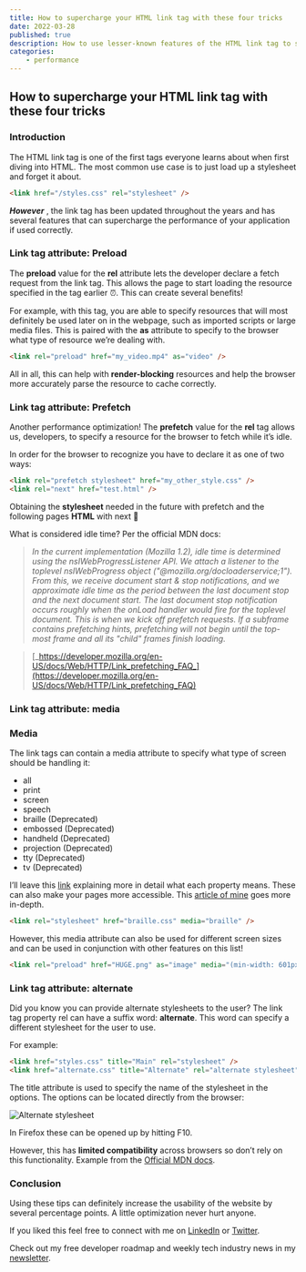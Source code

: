 ```yaml
---
title: How to supercharge your HTML link tag with these four tricks
date: 2022-03-28
published: true
description: How to use lesser-known features of the HTML link tag to speed up and optimize website performance such as preload, prefetch, alternate, and media
categories:
    - performance
---
```


## How to supercharge your HTML link tag with these four tricks

### Introduction

The HTML link tag is one of the first tags everyone learns about when first diving into HTML. The most common use case is to just load up a stylesheet and forget it about.

```html
<link href="/styles.css" rel="stylesheet" />
```

**_However_** , the link tag has been updated throughout the years and has several features that can supercharge the performance of your application if used correctly.

### Link tag attribute: Preload

The **preload** value for the **rel** attribute lets the developer declare a fetch request from the link tag. This allows the page to start loading the resource specified in the tag earlier ⏰. This can create several benefits!

For example, with this tag, you are able to specify resources that will most definitely be used later on in the webpage, such as imported scripts or large media files. This is paired with the **as** attribute to specify to the browser what type of resource we’re dealing with.

```html
<link rel="preload" href="my_video.mp4" as="video" />
```

All in all, this can help with **render-blocking** resources and help the browser more accurately parse the resource to cache correctly.

### Link tag attribute: Prefetch

Another performance optimization! The **prefetch** value for the **rel** tag allows us, developers, to specify a resource for the browser to fetch while it’s idle.

In order for the browser to recognize you have to declare it as one of two ways:

```html
<link rel="prefetch stylesheet" href="my_other_style.css" />
<link rel="next" href="test.html" />
```

Obtaining the **stylesheet** needed in the future with prefetch and the following pages **HTML** with next 🚀

What is considered idle time? Per the official MDN docs:

> _In the current implementation (Mozilla 1.2), idle time is determined using the_ _nsIWebProgressListener API. We attach a listener to the toplevel_ _nsIWebProgress object ("@mozilla.org/docloaderservice;1"). From this, we receive document start & stop notifications, and we approximate idle time as the period between the last document stop and the next document start. The last document stop notification occurs roughly when the onLoad handler would fire for the toplevel document. This is when we kick off prefetch requests. If a subframe contains prefetching hints, prefetching will not begin until the top-most frame and all its "child" frames finish loading._

> [_https://developer.mozilla.org/en-US/docs/Web/HTTP/Link_prefetching_FAQ_](https://developer.mozilla.org/en-US/docs/Web/HTTP/Link_prefetching_FAQ)

### Link tag attribute: media

### Media

The link tags can contain a media attribute to specify what type of screen should be handling it:

-   all
-   print
-   screen
-   speech
-   braille (Deprecated)
-   embossed (Deprecated)
-   handheld (Deprecated)
-   projection (Deprecated)
-   tty (Deprecated)
-   tv (Deprecated)

I’ll leave this [link](https://www.w3.org/TR/CSS21/media.html%23media-types) explaining more in detail what each property means. These can also make your pages more accessible. This [article of mine](https://relatablecode.com/make-your-website-more-accessible-with-these-responsive-design-tips/) goes more in-depth.

```html
<link rel="stylesheet" href="braille.css" media="braille" />
```

However, this media attribute can also be used for different screen sizes and can be used in conjunction with other features on this list!

```html
<link rel="preload" href="HUGE.png" as="image" media="(min-width: 601px)" />
```

### Link tag attribute: alternate

Did you know you can provide alternate stylesheets to the user? The link tag property rel can have a suffix word: **alternate**. This word can specify a different stylesheet for the user to use.

For example:

```html
<link href="styles.css" title="Main" rel="stylesheet" />
<link href="alternate.css" title="Alternate" rel="alternate stylesheet" />
```

The title attribute is used to specify the name of the stylesheet in the options. The options can be located directly from the browser:

![Alternate stylesheet](https://cdn.hashnode.com/res/hashnode/image/upload/v1648502921064/21irc3DSA.gif)

In Firefox these can be opened up by hitting F10.

However, this has **limited compatibility** across browsers so don’t rely on this functionality. Example from the [Official MDN docs](https://developer.mozilla.org/en-US/docs/Web/CSS/Alternative_style_sheets).

### Conclusion

Using these tips can definitely increase the usability of the website by several percentage points. A little optimization never hurt anyone.

If you liked this feel free to connect with me on [LinkedIn](https://www.linkedin.com/in/diego-ballesteros-9468a7136/) or [Twitter](https://twitter.com/relatablecoder).

Check out my free developer roadmap and weekly tech industry news in my [newsletter](https://relatablecode.substack.com/).
